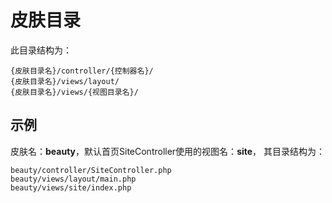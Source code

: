 # 皮肤目录

此目录结构为：
```
{皮肤目录名}/controller/{控制器名}/
{皮肤目录名}/views/layout/
{皮肤目录名}/views/{视图目录名}/
```


## 示例

皮肤名：**beauty**，默认首页SiteController使用的视图名：**site**，
其目录结构为：
```
beauty/controller/SiteController.php
beauty/views/layout/main.php
beauty/views/site/index.php
```